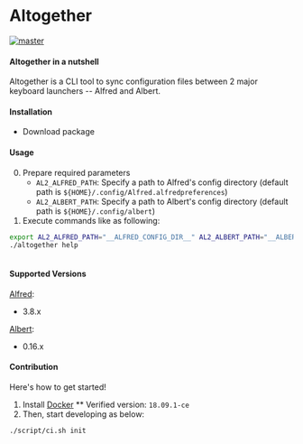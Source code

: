 Altogether
===

[![master]()](https://github.com/announce/altogether)

#### Altogether in a nutshell

Altogether is a CLI tool to sync configuration files between 2 major keyboard launchers -- Alfred and Albert.

#### Installation

* Download package

#### Usage

0. Prepare required parameters
    * `AL2_ALFRED_PATH`: Specify a path to Alfred's config directory (default path is `${HOME}/.config/Alfred.alfredpreferences`)
    * `AL2_ALBERT_PATH`: Specify a path to Albert's config directory (default path is `${HOME}/.config/albert`)
0. Execute commands like as following:

```bash
export AL2_ALFRED_PATH="__ALFRED_CONFIG_DIR__" AL2_ALBERT_PATH="__ALBERT_CONFIG_DIR__"
./altogether help
```

```text
```

#### Supported Versions

[Alfred](https://www.alfredapp.com/changelog/):

* 3.8.x

[Albert](https://albertlauncher.github.io/docs/changelog/):

* 0.16.x


#### Contribution

Here's how to get started!

1. Install [Docker](https://docs.docker.com/install/)
** Verified version: `18.09.1-ce`
1. Then, start developing as below:
 
 ```bash
 ./script/ci.sh init
```
